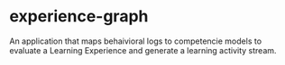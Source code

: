 # experience-graph

An application that maps behaivioral logs to competencie models to evaluate a Learning Experience and generate a learning activity stream.

